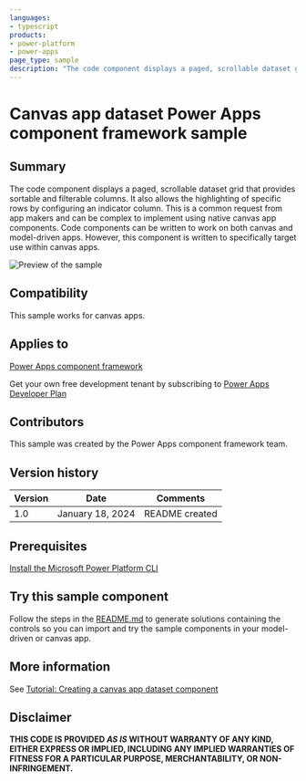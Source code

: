 ```yaml
---
languages:
- typescript
products:
- power-platform
- power-apps
page_type: sample
description: "The code component displays a paged, scrollable dataset grid that provides sortable and filterable columns. It also allows the highlighting of specific rows by configuring an indicator column. This is a common request from app makers and can be complex to implement using native canvas app components. Code components can be written to work on both canvas and model-driven apps. However, this component is written to specifically target use within canvas apps."
---
```

# Canvas app dataset Power Apps component framework sample

## Summary

The code component displays a paged, scrollable dataset grid that provides sortable and filterable columns. It also allows the highlighting of specific rows by configuring an indicator column. This is a common request from app makers and can be complex to implement using native canvas app components. Code components can be written to work on both canvas and model-driven apps. However, this component is written to specifically target use within canvas apps.

![Preview of the sample](https://learn.microsoft.com/power-apps/developer/component-framework/media/canvas-datagrid-demo.gif)

## Compatibility

This sample works for canvas apps.

## Applies to

[Power Apps component framework](https://learn.microsoft.com/power-apps/developer/component-framework/overview)

Get your own free development tenant by subscribing to [Power Apps Developer Plan](https://learn.microsoft.com/power-platform/developer/plan)

## Contributors

This sample was created by the Power Apps component framework team.

## Version history

Version|Date|Comments
-------|----|--------
1.0|January 18, 2024|README created

## Prerequisites

[Install the Microsoft Power Platform CLI](https://learn.microsoft.com/power-platform/developer/cli/introduction)

## Try this sample component

Follow the steps in the [README.md](../README.md) to generate solutions containing the controls so you can import and try the sample components in your model-driven or canvas app.

## More information

See [Tutorial: Creating a canvas app dataset component](https://learn.microsoft.com/power-apps/developer/component-framework/tutorial-create-canvas-dataset-component)


## Disclaimer

**THIS CODE IS PROVIDED *AS IS* WITHOUT WARRANTY OF ANY KIND, EITHER EXPRESS OR IMPLIED, INCLUDING ANY IMPLIED WARRANTIES OF FITNESS FOR A PARTICULAR PURPOSE, MERCHANTABILITY, OR NON-INFRINGEMENT.**